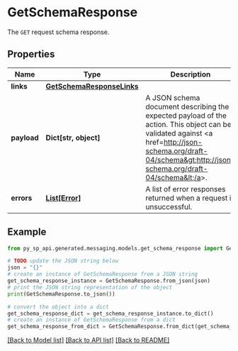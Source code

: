 # GetSchemaResponse

The `GET` request schema response.

## Properties

Name | Type | Description | Notes
------------ | ------------- | ------------- | -------------
**links** | [**GetSchemaResponseLinks**](GetSchemaResponseLinks.md) |  | [optional] 
**payload** | **Dict[str, object]** | A JSON schema document describing the expected payload of the action. This object can be validated against &lt;a href&#x3D;http://json-schema.org/draft-04/schema&gt;http://json-schema.org/draft-04/schema&lt;/a&gt;. | [optional] 
**errors** | [**List[Error]**](Error.md) | A list of error responses returned when a request is unsuccessful. | [optional] 

## Example

```python
from py_sp_api.generated.messaging.models.get_schema_response import GetSchemaResponse

# TODO update the JSON string below
json = "{}"
# create an instance of GetSchemaResponse from a JSON string
get_schema_response_instance = GetSchemaResponse.from_json(json)
# print the JSON string representation of the object
print(GetSchemaResponse.to_json())

# convert the object into a dict
get_schema_response_dict = get_schema_response_instance.to_dict()
# create an instance of GetSchemaResponse from a dict
get_schema_response_from_dict = GetSchemaResponse.from_dict(get_schema_response_dict)
```
[[Back to Model list]](../README.md#documentation-for-models) [[Back to API list]](../README.md#documentation-for-api-endpoints) [[Back to README]](../README.md)


